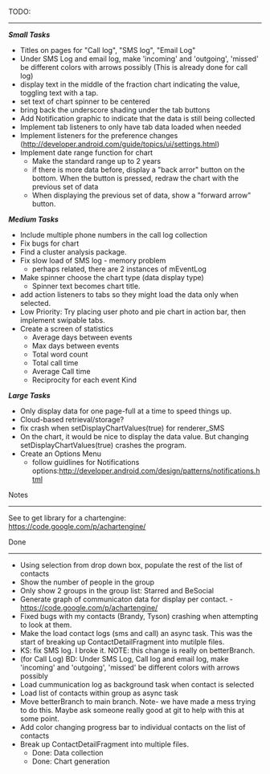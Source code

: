 TODO:
___________________________________________________________________
***Small Tasks***

- Titles on pages for "Call log", "SMS log", "Email Log"
- Under SMS Log and email log, make 'incoming' and 'outgoing', 'missed' be different colors with arrows possibly  (This is already done for call log)
- display text in the middle of the fraction chart indicating the value,
      toggling text with a tap.
- set text of chart spinner to be centered
- bring back the underscore shading under the tab buttons
- Add Notification graphic to indicate that the data is still being collected
- Implement tab listeners to only have tab data loaded when needed
- Implement listeners for the preference changes (http://developer.android.com/guide/topics/ui/settings.html)
- Implement date range function for chart
    - Make the standard range up to 2 years
    - if there is more data before, display a "back arror" button on the bottom.
        When the button is pressed, redraw the chart with the previous set of data
    - When displaying the previous set of data, show a "forward arrow" button.

***Medium Tasks***
- Include multiple phone numbers in the call log collection
- Fix bugs for chart
- Find a cluster analysis package.
- Fix slow load of SMS log - memory problem
    - perhaps related, there are 2 instances of mEventLog
- Make spinner choose the chart type (data display type)
    - Spinner text becomes chart title.
- add action listeners to tabs so they might load the data only when selected.
-  Low Priority: Try placing user photo and pie chart in action bar, then implement swipable tabs.
- Create a screen of statistics
    - Average days between events
    - Max days between events
    - Total word count
    - Total call time
    - Average Call time
    - Reciprocity for each event Kind

***Large Tasks***
- Only display data for one page-full at a time to speed things up.
- Cloud-based retrieval/storage?
- fix crash when setDisplayChartValues(true) for renderer_SMS
- On the chart, it would be nice to display the data value.  But changing setDisplayChartValues(true)  crashes the program.
- Create an Options Menu
    - follow guidlines for Notifications options:http://developer.android.com/design/patterns/notifications.html


Notes
___________________________________________________________________
See to get library for a chartengine: https://code.google.com/p/achartengine/


Done
___________________________________________________________________
- Using selection from drop down box, populate the rest of the list of contacts
- Show the number of people in the group
- Only show 2 groups in the group list: Starred and BeSocial
- Generate graph of communicaton data for display per contact.
        - https://code.google.com/p/achartengine/
- Fixed bugs with my contacts (Brandy, Tyson) crashing when attempting to look at them.
- Make the load contact logs (sms and call) an async task.  This was the start of breaking up ContactDetailFragment into mutilple files.
- KS: fix SMS log.  I broke it. NOTE: this change is really on betterBranch.
- (for Call Log) BD: Under SMS Log, Call log and email log, make 'incoming' and 'outgoing', 'missed' be different colors with arrows possibly
- Load cummunication log as background task when contact is selected
- Load list of contacts within group as async task
- Move betterBranch to main branch.  Note- we have made a mess trying to do this.  Maybe ask someone really good at git to help with this at some point.
- Add color changing progress bar to individual contacts on the list of contacts
- Break up ContactDetailFragment into multiple files.
    - Done: Data collection
    - Done: Chart generation